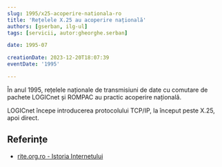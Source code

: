 ```yaml
---
slug: 1995/x25-acoperire-nationala-ro
title: 'Rețelele X.25 au acoperire națională'
authors: [gserban, ilg-ul]
tags: [servicii, autor:gheorghe.serban]

date: 1995-07

creationDate: 2023-12-20T18:07:39
eventDate: '1995'

---
```


În anul 1995, rețelele naționale de transmisiuni de date cu comutare de pachete
LOGICnet și ROMPAC au practic acoperire națională.

<!-- truncate -->

LOGICnet începe introducerea protocolului TCP/IP, la început peste X.25,
apoi direct.

## Referințe

- [rite.org.ro - Istoria Internetului](https://rite.org.ro/istoria-internetului/)
